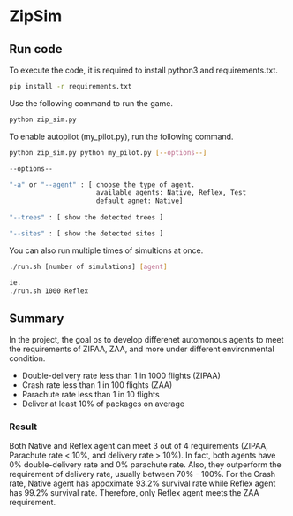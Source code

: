 # ZipSim

## Run code
To execute the code, it is required to install python3 and requirements.txt.

```bash
pip install -r requirements.txt
```

Use the following command to run the game.
```bash
python zip_sim.py
```

To enable autopilot (my_pilot.py), run the following command.
```bash
python zip_sim.py python my_pilot.py [--options--]

--options--

"-a" or "--agent" : [ choose the type of agent.
                      available agents: Native, Reflex, Test
                      default agnet: Native]
                      
"--trees" : [ show the detected trees ]

"--sites" : [ show the detected sites ]
```

You can also run multiple times of simultions at once.
```bash
./run.sh [number of simulations] [agent]

ie.
./run.sh 1000 Reflex
```

## Summary
In the project, the goal os to develop differenet automonous agents to meet the requirements of ZIPAA, ZAA, and more under different environmental condition.

- Double-delivery rate less than 1 in 1000 flights (ZIPAA)
- Crash rate less than 1 in 100 flights (ZAA)
- Parachute rate less than 1 in 10 flights
- Deliver at least 10% of packages on average

### Result
Both Native and Reflex agent can meet 3 out of 4 requirements (ZIPAA, Parachute rate < 10%, and delivery rate > 10%). In fact, both agents have 0% double-delivery rate and 0% parachute rate. Also, they outperform the requirement of delivery rate, usually between 70% - 100%. For the Crash rate, Native agent has appoximate 93.2% survival rate while Reflex agent has 99.2% survival rate. Therefore, only Reflex agent meets the ZAA requirement.

